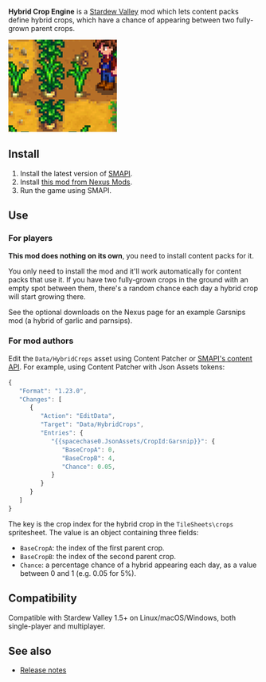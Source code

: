﻿**Hybrid Crop Engine** is a [Stardew Valley](http://stardewvalley.net/) mod which lets content packs
define hybrid crops, which have a chance of appearing between two fully-grown parent crops.

![](screenshot.png)

## Install
1. Install the latest version of [SMAPI](https://smapi.io).
2. Install [this mod from Nexus Mods](http://www.nexusmods.com/stardewvalley/mods/6577).
3. Run the game using SMAPI.

## Use
### For players
**This mod does nothing on its own**, you need to install content packs for it.

You only need to install the mod and it'll work automatically for content packs that use it. If you
have two fully-grown crops in the ground with an empty spot between them, there's a random chance
each day a hybrid crop will start growing there.

See the optional downloads on the Nexus page for an example Garsnips mod (a hybrid of garlic and
parnsips).

### For mod authors
Edit the `Data/HybridCrops` asset using Content Patcher or [SMAPI's content API](https://stardewvalleywiki.com/Modding:Modder_Guide/APIs/Content).
For example, using Content Patcher with Json Assets tokens:

```js
{
   "Format": "1.23.0",
   "Changes": [
      {
         "Action": "EditData",
         "Target": "Data/HybridCrops",
         "Entries": {
            "{{spacechase0.JsonAssets/CropId:Garsnip}}": {
               "BaseCropA": 0,
               "BaseCropB": 4,
               "Chance": 0.05,
            }
         }
      }
   ]
}
```

The key is the crop index for the hybrid crop in the `TileSheets\crops` spritesheet. The value is
an object containing three fields:

* `BaseCropA`: the index of the first parent crop.
* `BaseCropB`: the index of the second parent crop.
* `Chance`: a percentage chance of a hybrid appearing each day, as a value between 0 and 1 (e.g.
  0.05 for 5%).

## Compatibility
Compatible with Stardew Valley 1.5+ on Linux/macOS/Windows, both single-player and multiplayer.

## See also
* [Release notes](release-notes.md)
